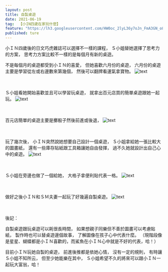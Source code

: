 ```yaml
---
layout: post
title: 自製桌遊
date: 2021-06-19
tag:  【小IN四歲在家玩什麼】
feature: "https://lh3.googleusercontent.com/HW0oc_2lyL36y7oJn_FmA3GN_o8628Rut2gqtJTOK5nvxC3v6-nxQVTsGtJXpfa-c4Kmu6kqltmDd5kDIYJze3xKrMw-UH8DpZZqOQ3gq02k_7NeMrmtdi-8r4zHfIuJa50PoAxL3i0=w2400"
published: ture
---
```

小ＩＮ四歲後的日文巧虎雜誌可以選擇不一樣的課程，
Ｓ小姐替她選擇了思考力的方案，
思考力方案比較不一樣的是每個月有新的桌遊。

不是每個月的桌遊都受到小ＩＮ的喜愛，
但她喜歡六月份的桌遊，
六月份的桌遊主要是學習從左或右邊數來第幾個，
然後可以翻牌看運氣拿寶物。
![text](https://lh3.googleusercontent.com/xEK7BF0iRXfpQudvq36ahNxq2IISavxXf7wJQE0bHbkRKei6Q5m9Pq67etcfKa6IcHXGgaMroBL_v6w800clkDuthoB-QsIUqXXFpJaaMU3J30r6Qyw-qs41ajdoHGVSDXWR7TIa1fs=w2400)


<br><br>
Ｓ小姐看她開始喜歡並且可以學習玩桌遊，
就拿出百元店買的簡單桌遊跟她一起玩。
![text](https://lh3.googleusercontent.com/RRycgKgl2fAAZ-funiuYqEn4o4UrblwaQqtb6is8SUeKplPOE50Xj4Z_iRhDJtkfK7W0yfuThMv5m_287BJSv4wva7e8fhgZBrTDdlYzWe2FLdSuP9lwEYOEIFcbDmOsik_goFFPMj0=w2400)


<br><br>
百元店簡單的桌遊主要是擲骰子然後前進或後退，
![text](https://lh3.googleusercontent.com/3WiSeI9tvSgRdbDtUn7sdLp-_COh23n9SW15FvubjLuhZdAyPzJWA_CRooQ_Mkjj5wqvl5I0kDOEtxWJLnslvJw399SyAm-uGfKt8PWuc6O24U9DuWJOvgjsKVW1QpqcV5caW7lB_Lk=w2400)


<br><br>
玩了幾次後，
小ＩＮ突然說她想要自己設計一個桌遊，
Ｓ小姐拿給她一張比較大的圖畫紙，
還有一些庫存貼紙跟工具箱讓她自由發揮，
過不久她就設計出自己心中的桌遊。
![text](https://lh3.googleusercontent.com/rf2zRobLQwlsk4MNWCInL4kLbA3jRsj2CdIdPgrErnW0KAkv6FNCNcC2qgmEqg5C_tazUgj-pjD24F75ywwX6Mu5Ip-QRtPaVg7Su8CS3tEKPEviaGeFXjx7Zw6HWaBZJo4qtn6DIt8=w2400)


<br><br>
Ｓ小姐在旁邊也做了一個給她，
大格子拿便利貼代表一格。
![text](https://lh3.googleusercontent.com/rVFlv2wsxWyzR5EK8jl6wC3QMtMZUWuynqOgtKlpYhx-FIdxiLrDyyNkJF_5LfUhxJS99El2GuA0hiEazan2p1-PFE4Tksq4v9V9tDTplXQa82YXi8PMxxuPLJ1_3PdaxOIZfVxGkYg=w2400)


<br><br>
做好之後小ＩＮ和ＳＭ夫妻一起玩了好幾遍自製桌遊。
![text](https://lh3.googleusercontent.com/HW0oc_2lyL36y7oJn_FmA3GN_o8628Rut2gqtJTOK5nvxC3v6-nxQVTsGtJXpfa-c4Kmu6kqltmDd5kDIYJze3xKrMw-UH8DpZZqOQ3gq02k_7NeMrmtdi-8r4zHfIuJa50PoAxL3i0=w2400)


<br><br>
後記：

自製桌遊跟玩桌遊可以耗很長時間，
如果想親子同樂但不善於圖畫可以考慮貼紙，
製作時也可以替桌遊邊個故事，
了解圖像在孩子心中代表什麼。
（現階段像是星星、蝴蝶都是小ＩＮ喜歡的，而鯊魚在小ＩＮ心中就是不好的代表，哈！）

目前小ＩＮ玩她自製的桌遊，
前進後推都是依她心情，
沒有一定的規則，
有時讓Ｓ小姐不知所云，
但至少她能樂在其中，
Ｓ小姐希望不久的將來可以跟小ＩＮ一起玩大富翁，哈！
